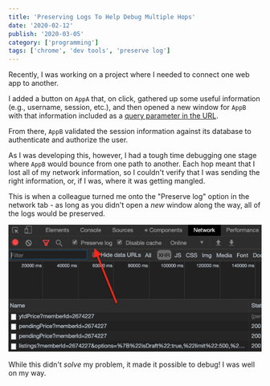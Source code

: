 ```yaml
---
title: 'Preserving Logs To Help Debug Multiple Hops'
date: '2020-02-12'
publish: '2020-03-05'
category: ['programming']
tags: ['chrome', 'dev tools', 'preserve log']
---
```


Recently, I was working on a project where I needed to connect one web app to another.

I added a button on `AppA` that, on click, gathered up some useful information (e.g., username, session, etc.), and then opened a new window for `AppB` with that information included as a [query parameter in the URL]().

From there, `AppB` validated the session information against its database to authenticate and authorize the user.

As I was developing this, however, I had a tough time debugging one stage where `AppB` would bounce from one path to another. Each hop meant that I lost all of my network information, so I couldn't verify that I was sending the right information, or, if I was, where it was getting mangled.

This is when a colleague turned me onto the "Preserve log" option in the network tab - as long as you didn't open a _new_ window along the way, all of the logs would be preserved.

![preserve logs](./preserve-log-toggle.png 'preserve logs')

While this didn't _solve_ my problem, it made it possible to debug! I was well on my way.
